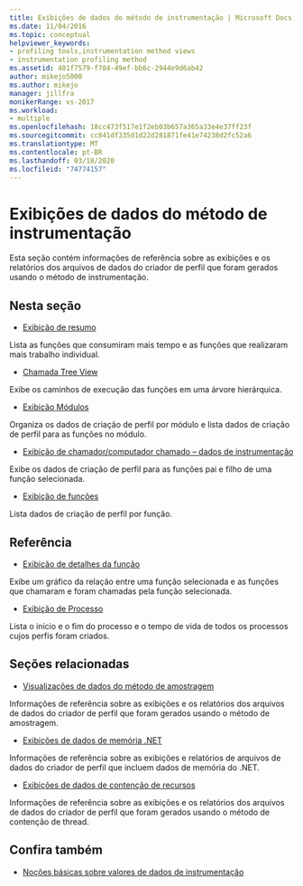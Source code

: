 ```yaml
---
title: Exibições de dados do método de instrumentação | Microsoft Docs
ms.date: 11/04/2016
ms.topic: conceptual
helpviewer_keywords:
- profiling tools,instrumentation method views
- instrumentation profiling method
ms.assetid: 481f7579-f784-49ef-bb6c-2944e9d6ab42
author: mikejo5000
ms.author: mikejo
manager: jillfra
monikerRange: vs-2017
ms.workload:
- multiple
ms.openlocfilehash: 18cc473f517e1f2eb03b657a365a33e4e37ff23f
ms.sourcegitcommit: cc841df335d1d22d281871fe41e74238d2fc52a6
ms.translationtype: MT
ms.contentlocale: pt-BR
ms.lasthandoff: 03/18/2020
ms.locfileid: "74774157"
---
```

# <a name="instrumentation-method-data-views"></a>Exibições de dados do método de instrumentação
Esta seção contém informações de referência sobre as exibições e os relatórios dos arquivos de dados do criador de perfil que foram gerados usando o método de instrumentação.

## <a name="in-this-section"></a>Nesta seção
- [Exibição de resumo](../profiling/summary-view-instrumentation-data.md)

 Lista as funções que consumiram mais tempo e as funções que realizaram mais trabalho individual.

- [Chamada Tree View](../profiling/call-tree-view-instrumentation-data.md)

 Exibe os caminhos de execução das funções em uma árvore hierárquica.

- [Exibição Módulos](../profiling/modules-view-instrumentation-data.md)

 Organiza os dados de criação de perfil por módulo e lista dados de criação de perfil para as funções no módulo.

- [Exibição de chamador/computador chamado – dados de instrumentação](../profiling/caller-callee-view-instrumentation-data.md)

 Exibe os dados de criação de perfil para as funções pai e filho de uma função selecionada.

- [Exibição de funções](../profiling/functions-view-instrumentation-data.md)

 Lista dados de criação de perfil por função.

## <a name="reference"></a>Referência
- [Exibição de detalhes da função](../profiling/function-details-view.md)

 Exibe um gráfico da relação entre uma função selecionada e as funções que chamaram e foram chamadas pela função selecionada.

- [Exibição de Processo](../profiling/process-view.md)

 Lista o início e o fim do processo e o tempo de vida de todos os processos cujos perfis foram criados.

## <a name="related-sections"></a>Seções relacionadas
- [Visualizações de dados do método de amostragem](../profiling/profiler-sampling-method-data-views.md)

 Informações de referência sobre as exibições e os relatórios dos arquivos de dados do criador de perfil que foram gerados usando o método de amostragem.

- [Exibições de dados de memória .NET](../profiling/dotnet-memory-data-views.md)

 Informações de referência sobre as exibições e relatórios de arquivos de dados do criador de perfil que incluem dados de memória do .NET.

- [Exibições de dados de contenção de recursos](../profiling/resource-contention-data-views.md)

 Informações de referência sobre as exibições e os relatórios dos arquivos de dados do criador de perfil que foram gerados usando o método de contenção de thread.

## <a name="see-also"></a>Confira também
- [Noções básicas sobre valores de dados de instrumentação](../profiling/understanding-instrumentation-data-values.md)
